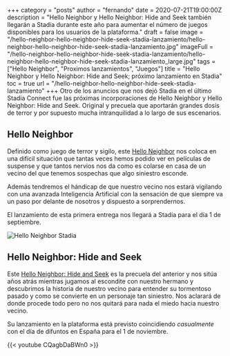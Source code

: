 +++
category = "posts"
author = "fernando"
date = 2020-07-21T19:00:00Z
description = "Hello Neighbor y Hello Neighbor: Hide and Seek también llegarán a Stadia durante este año para aumentar el número de juegos disponibles para los usuarios de la plataforma."
draft = false
image = "/hello-neighbor-hello-neighbor-hide-seek-stadia-lanzamiento/hello-neighbor-hello-neighbor-hide-seek-stadia-lanzamiento.jpg"
imageFull = "/hello-neighbor-hello-neighbor-hide-seek-stadia-lanzamiento/hello-neighbor-hello-neighbor-hide-seek-stadia-lanzamiento_large.jpg"
tags = ["Hello Neighbor", "Proximos lanzamientos", "Juegos"]
title = "Hello Neighbor y Hello Neighbor: Hide and Seek; próximo lanzamiento en Stadia"
toc = true
url = "/hello-neighbor-hello-neighbor-hide-seek-stadia-lanzamiento"
+++
Otro de los anuncios que nos dejó Stadia en el último Stadia Connect fue las próximas incorporaciones de Hello Neighbor y Hello Neighbor: Hide and Seek. Original y precuela que aportarán grandes dosis de terror y por supuesto mucha intranquilidad a lo largo de sus escenarios.

## Hello Neighbor

Definido como juego de terror y sigilo, este <a class="u-anchor" href="/hello-neighbor">Hello Neighbor</a> nos coloca en una difícil situación que tantas veces hemos podido ver en películas de suspense y que tantos nervios nos da como es colarse en casa de un vecino del que tenemos sospechas que algo siniestro esconde.

Además tendremos el hándicap de que nuestro vecino nos estará vigilando con una avanzada Inteligencia Artificial con la sensación de que siempre va un paso por delante de nosotros y dispuesto a sorprendernos.

El lanzamiento de esta primera entrega nos llegará a Stadia para el día 1 de septiembre.

<img class="u-borderImage u-lazyload lazyload" loading="lazy" data-src="/hello-neighbor-hello-neighbor-hide-seek-stadia-lanzamiento/hello-neighbor-hello-neighbor-hide-seek-stadia-lanzamiento-2.jpg" alt="Hello Neighbor Stadia" title="Hello Neighbor Stadia" />

## Hello Neighbor: Hide and Seek

Este <a class="u-anchor" href="/hello-neighbor-hide-seek">Hello Neighbor: Hide and Seek</a> es la precuela del anterior y nos sitúa años atrás mientras jugamos al escondite con nuestro hermano y descubrimos la historia de nuestro vecino para entender su tormentoso pasado y como se convierte en un personaje tan siniestro. Nos aclarará de donde procede todo pero no nos quitará para nada el miedo hacia nuestro vecino.

Su lanzamiento en la plataforma está previsto coincidiendo *casualmente* con el día de difuntos en España para el 1 de noviembre.


<div class="u-youtube">
  {{< youtube CQagbDaBWn0 >}}
</div>

